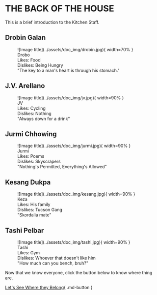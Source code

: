 <!-- icon:material/chess-king -->

# THE BACK OF THE HOUSE

 This is a brief introduction to the Kitchen Staff.

## Drobin Galan

<figure markdown="span" >
  ![Image title](../assets/doc_img/drobin.jpg){ width=70% }
  <figcaption> 
  Drobo 
  <br> 
  Likes: Food 
  <br> 
  Dislikes: Being Hungry 
  <br>
  "The key to a man's heart is through his stomach."
  </figcaption>
</figure>

## J.V. Arellano

<figure markdown="span" >
  ![Image title](../assets/doc_img/jv.jpg){ width=90% }
  <figcaption> 
  JV 
  <br> 
  Likes: Cycling 
  <br> 
  Dislikes: Nothing 
  <br>
  "Always down for a drink"
  </figcaption>
</figure>

## Jurmi Chhowing

<figure markdown="span" >
  ![Image title](../assets/doc_img/jurmi.jpg){ width=90% }
  <figcaption> 
  Jurmi 
  <br> 
  Likes: Poems 
  <br> 
  Dislikes: Skyscrapers 
  <br>
  "Nothing's Permitted, Everything's Allowed"
  </figcaption>
</figure>

## Kesang Dukpa

<figure markdown="span" >
  ![Image title](../assets/doc_img/kesang.jpg){ width=90% }
  <figcaption> 
  Keza
  <br> 
  Likes: His family 
  <br> 
  Dislikes: Tucson Gang 
  <br>
  "Skordalia mate"
  </figcaption>
</figure>


## Tashi Pelbar

<figure markdown="span" >
  ![Image title](../assets/doc_img/tashi.jpg){ width=90% }
  <figcaption> 
  Tashi
  <br> 
  Likes: Gym 
  <br> 
  Dislikes: Whoever that doesn't like him 
  <br>
  "How much can you bench, bruh?"
  </figcaption>
</figure>



Now that we know everyone, click the button below to know where thing are.


[Let's See Where they Belong](../where_is_page/TheBar.md){ .md-button }
